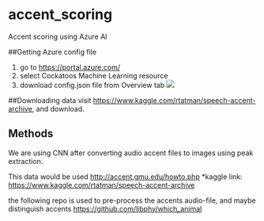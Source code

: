 # accent_scoring
Accent scoring using Azure AI


##Getting Azure config file
1. go to https://portal.azure.com/
2. select Cockatoos Machine Learning resource
3. download config.json file from Overview tab
![](https://docs.microsoft.com/en-us/azure/machine-learning/media/how-to-configure-environment/configure.png)

##Downloading data
visit https://www.kaggle.com/rtatman/speech-accent-archive, and download.

## Methods
We are using CNN after converting audio accent files to images using peak extraction.

This data would be used
http://accent.gmu.edu/howto.php
*kaggle link: https://www.kaggle.com/rtatman/speech-accent-archive

the following repo is used to pre-process the accents audio-file, and maybe distinguish accents
https://github.com/libphy/which_animal
